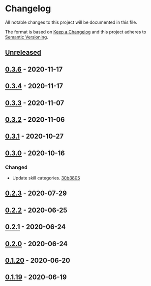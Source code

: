 # Changelog

All notable changes to this project will be documented in this file.

The format is based on [Keep a Changelog](http://keepachangelog.com/)
and this project adheres to [Semantic Versioning](http://semver.org/).

## [Unreleased](https://github.com/atomist-skills/cljformat-skill/compare/0.3.6...HEAD)

## [0.3.6](https://github.com/atomist-skills/cljformat-skill/compare/0.3.4...0.3.6) - 2020-11-17

## [0.3.4](https://github.com/atomist-skills/cljformat-skill/compare/0.3.3...0.3.4) - 2020-11-17

## [0.3.3](https://github.com/atomist-skills/cljformat-skill/compare/0.3.2...0.3.3) - 2020-11-07

## [0.3.2](https://github.com/atomist-skills/cljformat-skill/compare/0.3.1...0.3.2) - 2020-11-06

## [0.3.1](https://github.com/atomist-skills/cljformat-skill/compare/0.3.0...0.3.1) - 2020-10-27

## [0.3.0](https://github.com/atomist-skills/cljformat-skill/compare/0.2.3...0.3.0) - 2020-10-16

### Changed

-   Update skill categories. [30b3805](https://github.com/atomist-skills/cljfmt-skill/commit/30b380512c3c4c432a57df15cff2b4e74c709703)

## [0.2.3](https://github.com/atomist-skills/cljformat-skill/compare/0.2.2...0.2.3) - 2020-07-29

## [0.2.2](https://github.com/atomist-skills/cljformat-skill/compare/0.2.1...0.2.2) - 2020-06-25

## [0.2.1](https://github.com/atomist-skills/cljformat-skill/compare/0.2.0...0.2.1) - 2020-06-24

## [0.2.0](https://github.com/atomist-skills/cljformat-skill/compare/0.1.20...0.2.0) - 2020-06-24

## [0.1.20](https://github.com/atomist-skills/cljformat-skill/compare/0.1.19...0.1.20) - 2020-06-20

## [0.1.19](https://github.com/atomist-skills/cljformat-skill/compare/0.1.18...0.1.19) - 2020-06-19
